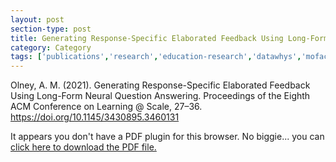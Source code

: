 ```yaml
---
layout: post
section-type: post
title: Generating Response-Specific Elaborated Feedback Using Long-Form Neural Question Answering
category: Category
tags: ['publications','research','education-research','datawhys','mofacts','ldi','braintrust','conference-regular','discourse', 'nlp']
---
```


Olney, A. M. (2021). Generating Response-Specific Elaborated Feedback Using Long-Form Neural Question Answering. Proceedings of the Eighth ACM Conference on Learning @ Scale, 27–36. https://doi.org/10.1145/3430895.3460131

<object data="https://blogs.memphis.edu/aolney/files/2021/06/olney-feedback-2021-accepted-version.pdf" type="application/pdf" width="100%" height="600px">
 
  <p>It appears you don't have a PDF plugin for this browser.
  No biggie... you can <a href="https://blogs.memphis.edu/aolney/files/2021/06/olney-feedback-2021-accepted-version.pdf">click here to
  download the PDF file.</a></p>
  
</object>
